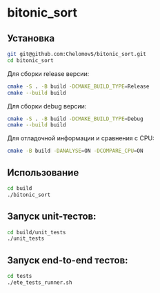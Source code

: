 # bitonic_sort

## Установка
```sh
git git@github.com:ChelomovS/bitonic_sort.git
cd bitonic_sort
```

Для сборки release версии:
```sh
cmake -S . -B build -DCMAKE_BUILD_TYPE=Release
cmake --build build
```

Для сборки debug версии:
```sh
cmake -S . -B build -DCMAKE_BUILD_TYPE=Debug
cmake --build build
```

Для отладочной информации и сравнения с CPU:
```sh
cmake -B build -DANALYSE=ON -DCOMPARE_CPU=ON
```

## Использование 
```sh
cd build 
./bitonic_sort
```

## Запуск unit-тестов:
```sh
cd build/unit_tests
./unit_tests
```

## Запуск end-to-end тестов:
```sh
cd tests
./ete_tests_runner.sh 
```
